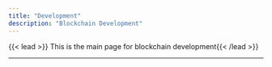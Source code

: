 ```yaml
---
title: "Development"
description: "Blockchain Development"
---
```



{{< lead >}} This is the main page for blockchain development{{< /lead >}}

---